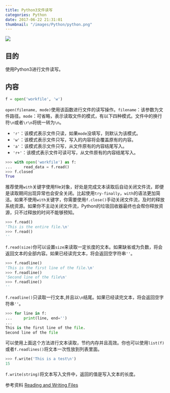 ```yaml
---
title: Python3文件读写
categories: Python
date: 2017-06-22 21:31:01
thumbnail: "/images/Python/python.png"
---
```

![](/images/Python/python.png)

## 目的
使用Python3进行文件读写。
<!--more-->

## 内容
```python
f = open('workfile', 'w')
```
`open(filename, mode)`使用该函数进行文件的读写操作。`filename`：该参数为文件路径。`mode`：可省略，表示读取文件的模式，有以下四种模式。文件中的换行符`\n`或者`\r\n`将统一转为`\n`。
+ `'r'`：该模式表示文件只读，如果`mode`没填写，则默认为该模式。
+ `'w'`：该模式表示文件只写，写入的内容将会覆盖原有的内容。
+ `'a'`：该模式表示文件只写，从文件原有的内容结尾写入。
+ `'r+'`：该模式表示文件可读可写，从文件原有的内容结尾写入。

```python
>>> with open('workfile') as f:
...     read_data = f.read()
>>> f.closed
True
```
推荐使用`with`关键字使用file对象，好处是完成文本读取后自动关闭文件流，即便是读取期间出现异常也会安全关闭。比起使用`try-finally`，`with`的语法更加简洁。如果不使用`with`关键字，你需要使用`f.close()`手动关闭文件流，及时的释放系统资源。如果你不主动关闭文件流，Python的垃圾回收器最终也会帮你释放资源，只不过释放的时间不能够预知。

```python
>>> f.read()
'This is the entire file.\n'
>>> f.read()
''
```
`f.read(size)`你可以设置`size`来读取一定长度的文本。如果缺省或为负数，将会返回文本的全部内容。如果已经读完文本，将会返回空字符串`''`。

```python
>>> f.readline()
'This is the first line of the file.\n'
>>> f.readline()
'Second line of the file\n'
>>> f.readline()
''
```
`f.readline()`只读取一行文本,并且以`\n`结尾。如果已经读完文本，将会返回空字符串`''`。

```python
>>> for line in f:
...     print(line, end='')
...
This is the first line of the file.
Second line of the file
```
可以使用上面这个方法进行文本读取，节约内存并且高效。你也可以使用`list(f)`或者`f.readlines()`将文本一次性放到列表里面。

```python
>>> f.write('This is a test\n')
15
```
`f.write(string)`将文本写入文件中，返回的值是写入文本的长度。


参考资料
[Reading and Writing Files](https://docs.python.org/3/tutorial/inputoutput.html#reading-and-writing-files)
